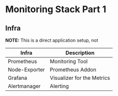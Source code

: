 # Monitoring Stack Part 1

## Infra

__NOTE:__ This is a direct application setup, not 

| Infra | Description |
| --- | --- |
| Prometheus | Monitoring Tool |
| Node-Exporter | Prometheus Addon |
| Grafana | Visualizer for the Metrics |
| Alertmanager | Alerting | 